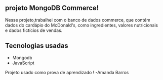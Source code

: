 ## projeto MongoDB Commerce!


Nesse projeto,trabalhei com o banco de dados commerce, que contém dados do cardápio do McDonald's, como ingredientes, valores nutricionais e dados fictícios de vendas.

## Tecnologias usadas

* Mongodb
* JavaScript

Projeto usado como prova de aprendizado !
-Amanda Barros